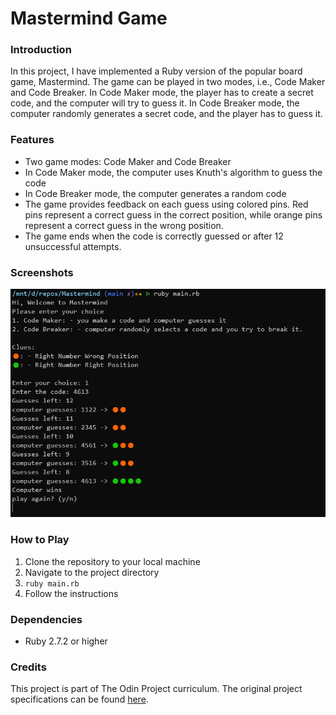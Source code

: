 # Mastermind Game

### Introduction

In this project, I have implemented a Ruby version of the popular board game, Mastermind. The game can be played in two modes, i.e., Code Maker and Code Breaker. In Code Maker mode, the player has to create a secret code, and the computer will try to guess it. In Code Breaker mode, the computer randomly generates a secret code, and the player has to guess it.

### Features

- Two game modes: Code Maker and Code Breaker
- In Code Maker mode, the computer uses Knuth's algorithm to guess the code
- In Code Breaker mode, the computer generates a random code
- The game provides feedback on each guess using colored pins. Red pins represent a correct guess in the correct position, while orange pins represent a correct guess in the wrong position.
- The game ends when the code is correctly guessed or after 12 unsuccessful attempts.

### Screenshots

![Screenshot of Mastermind game](/screenshots/codemaker.png "Mastermind game screenshot")

### How to Play

1. Clone the repository to your local machine
2. Navigate to the project directory
3. `ruby main.rb`
4. Follow the instructions

### Dependencies

- Ruby 2.7.2 or higher

### Credits

This project is part of The Odin Project curriculum. The original project specifications can be found [here](https://www.theodinproject.com/paths/full-stack-ruby-on-rails/courses/ruby-programming/lessons/mastermind).
